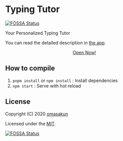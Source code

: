 # Typing Tutor
[![FOSSA Status](https://app.fossa.com/api/projects/git%2Bgithub.com%2Fomasakun%2Ftyping-tutor.svg?type=shield)](https://app.fossa.com/projects/git%2Bgithub.com%2Fomasakun%2Ftyping-tutor?ref=badge_shield)


Your Personalized Typing Tutor

You can read the detailed description in <a href="https://typing.o137.dev/">the app</a>.

<p align="center">
	<a href="https://typing.o137.dev/">Open Now!</a>
</p>

## How to compile

1. `pnpm install` or `npm install` : Install dependencies
2. `npm start` : Serve with hot reload

## License

Copyright (C) 2020 [omasakun](https://github.com/omasakun)

Licensed under the [MIT](LICENSE).


[![FOSSA Status](https://app.fossa.com/api/projects/git%2Bgithub.com%2Fomasakun%2Ftyping-tutor.svg?type=large)](https://app.fossa.com/projects/git%2Bgithub.com%2Fomasakun%2Ftyping-tutor?ref=badge_large)